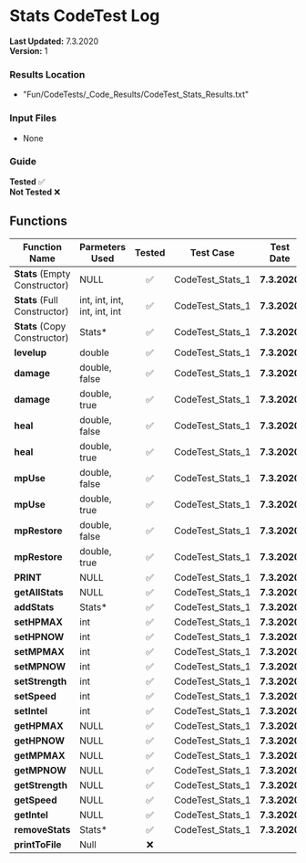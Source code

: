 # Stats CodeTest Log

__Last Updated:__ 7.3.2020 <br />
__Version:__ 1

### Results Location
- "Fun/CodeTests/_Code_Results/CodeTest_Stats_Results.txt"

### Input Files
- None

### Guide
__Tested__ :white_check_mark:
<br />
__Not Tested__ :x: 

## Functions

|Function Name |Parmeters Used | Tested | Test Case| Test Date | Results |
|---|---|:---:|---|---|---
__Stats__ (Empty Constructor) | NULL | :white_check_mark: | CodeTest_Stats_1 | __7.3.2020__ | Success
__Stats__ (Full Constructor) | int, int, int, int, int, int | :white_check_mark: | CodeTest_Stats_1 | __7.3.2020__ | Success
__Stats__ (Copy Constructor) | Stats* | :white_check_mark: | CodeTest_Stats_1 | __7.3.2020__ | Success
__levelup__ | double | :white_check_mark: | CodeTest_Stats_1 | __7.3.2020__ | Success
__damage__ | double, false | :white_check_mark: | CodeTest_Stats_1 | __7.3.2020__ | Success
__damage__ | double, true | :white_check_mark: | CodeTest_Stats_1 | __7.3.2020__ | Success
__heal__ | double, false | :white_check_mark: | CodeTest_Stats_1 | __7.3.2020__ | Success
__heal__ | double, true | :white_check_mark: | CodeTest_Stats_1 | __7.3.2020__ | Success
__mpUse__ | double, false | :white_check_mark: | CodeTest_Stats_1 | __7.3.2020__ | Success
__mpUse__ | double, true | :white_check_mark: | CodeTest_Stats_1 | __7.3.2020__ | Success
__mpRestore__ | double, false | :white_check_mark: | CodeTest_Stats_1 | __7.3.2020__ | Success
__mpRestore__ | double, true | :white_check_mark: | CodeTest_Stats_1 | __7.3.2020__ | Success
__PRINT__ | NULL | :white_check_mark: | CodeTest_Stats_1 | __7.3.2020__ | Success
__getAllStats__ | NULL | :white_check_mark: | CodeTest_Stats_1 | __7.3.2020__ | Success
__addStats__ | Stats* | :white_check_mark: | CodeTest_Stats_1 | __7.3.2020__ | Success
__setHPMAX__ | int | :white_check_mark: | CodeTest_Stats_1 | __7.3.2020__ | Success
__setHPNOW__ | int | :white_check_mark: | CodeTest_Stats_1 | __7.3.2020__ | Success
__setMPMAX__ | int | :white_check_mark: | CodeTest_Stats_1 | __7.3.2020__ | Success
__setMPNOW__ | int | :white_check_mark: | CodeTest_Stats_1 | __7.3.2020__ | Success
__setStrength__ | int | :white_check_mark: | CodeTest_Stats_1 | __7.3.2020__ | Success
__setSpeed__ | int | :white_check_mark: | CodeTest_Stats_1 | __7.3.2020__ | Success
__setIntel__ | int | :white_check_mark: | CodeTest_Stats_1 | __7.3.2020__ | Success
__getHPMAX__ | NULL | :white_check_mark: | CodeTest_Stats_1 | __7.3.2020__ | Success
__getHPNOW__ | NULL | :white_check_mark: | CodeTest_Stats_1 | __7.3.2020__ | Success
__getMPMAX__ | NULL | :white_check_mark: | CodeTest_Stats_1 | __7.3.2020__ | Success
__getMPNOW__ | NULL | :white_check_mark: | CodeTest_Stats_1 | __7.3.2020__ | Success
__getStrength__ | NULL | :white_check_mark: | CodeTest_Stats_1 | __7.3.2020__ | Success
__getSpeed__ | NULL | :white_check_mark: | CodeTest_Stats_1 | __7.3.2020__ | Success
__getIntel__ | NULL | :white_check_mark: | CodeTest_Stats_1 | __7.3.2020__ | Success
__removeStats__ | Stats* | :white_check_mark: | CodeTest_Stats_1 | __7.3.2020__ | Success 
__printToFile__ | Null | :x: | | |
